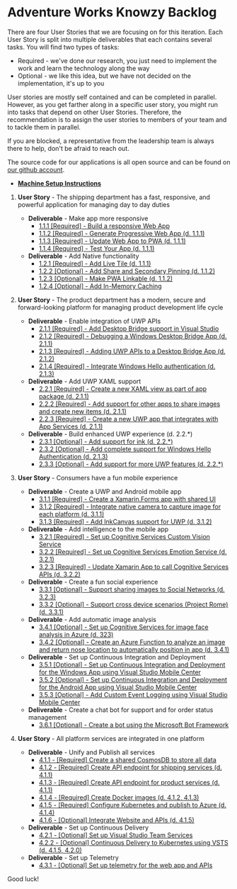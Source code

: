 # Adventure Works Knowzy Backlog 

There are four User Stories that we are focusing on for this iteration. Each User Story is split into multiple deliverables that each contains several tasks. You will find two types of tasks:

* Required - we've done our research, you just need to implement the work and learn the technology along the way
* Optional - we like this idea, but we have not decided on the implementation, it's up to you

User stories are mostly self contained and can be completed in parallel. However, as you get farther along in a specific user story, you might run into tasks that depend on other User Stories. Therefore, the recommendation is to assign the user stories to members of your team and to tackle them in parallel. 

If you are blocked, a representative from the leadership team is always there to help, don't be afraid to reach out.

The source code for our applications is all open source and can be found on [our github account](https://github.com/Knowzy/KnowzyInternalApps).

* **[Machine Setup Instructions][0]**

1. **User Story** - The shipping department has a fast, responsive, and powerful application for managing day to day duties
    * **Deliverable** - Make app more responsive
        * [1.1.1 [Required] - Build a responsive Web App][111]
        * [1.1.2 [Required] - Generate Progressive Web App (d. 1.1.1)][112]
        * [1.1.3 [Required] - Update Web App to PWA (d. 1.1.1)][113]
        * [1.1.4 [Required] - Test Your App (d. 1.1.1)][114]
    * **Deliverable** - Add Native functionality
        * [1.2.1 [Required] - Add Live Tile (d. 1.1.1) ][121]
        * [1.2.2 [Optional] - Add Share and Secondary Pinning (d. 1.1.2)][122]
        * [1.2.3 [Optional] - Make PWA Linkable (d. 1.1.2)][123]
        * [1.2.4 [Optional] - Add In-Memory Caching][124]

2. **User Story** - The product department has a modern, secure and forward-looking platform for managing product development life cycle
    * **Deliverable** - Enable integration of UWP APIs
        * [2.1.1 [Required] - Add Desktop Bridge support in Visual Studio][211]
        * [2.1.2 [Required] - Debugging a Windows Desktop Bridge App (d. 2.1.1)][212]
        * [2.1.3 [Required] - Adding UWP APIs to a Desktop Bridge App (d. 2.1.2)][213]        
        * [2.1.4 [Required] - Integrate Windows Hello authentication (d. 2.1.3)][214]
    * **Deliverable** - Add UWP XAML support
        * [2.2.1 [Required] - Create a new XAML view as part of app package (d. 2.1.1)][221]
        * [2.2.2 [Required] - Add support for other apps to share images and create new items (d. 2.1.1)][222]
        * [2.2.3 [Required] - Create a new UWP app that integrates with App Services (d. 2.1.1)][223]
    * **Deliverable** - Build enhanced UWP experience (d. 2.2.*)
        * [2.3.1 [Optional] - Add support for ink (d. 2.2.*)][231]
        * [2.3.2 [Optional] - Add complete support for Windows Hello Authentication (d. 2.1.3)][232]
        * [2.3.3 [Optional] - Add support for more UWP features (d. 2.2.*)][233]

3. **User Story** - Consumers have a fun mobile experience 
    * **Deliverable** - Create a UWP and Android mobile app
        * [3.1.1 [Required] - Create a Xamarin.Forms app with shared UI][311]
        * [3.1.2 [Required] - Integrate native camera to capture image for each platform (d. 3.1.1)][312]
        * [3.1.3 [Required] - Add InkCanvas support for UWP (d. 3.1.2)][313]
    * **Deliverable** - Add intelligence to the mobile app
        * [3.2.1 [Required] - Set up Cognitive Services Custom Vision Service][321]
        * [3.2.2 [Required] - Set up Cognitive Services Emotion Service (d. 3.2.1)][322]
        * [3.2.3 [Required] - Update Xamarin App to call Cognitive Services APIs (d. 3.2.2)][323]
    * **Deliverable** - Create a fun social experience
        * [3.3.1 [Optional] - Support sharing images to Social Networks (d. 3.2.3)][331]
        * [3.3.2 [Optional] - Support cross device scenarios (Project Rome) (d. 3.3.1)][332]
    * **Deliverable** - Add automatic image analysis
        * [3.4.1 [Optional] - Set up Cognitive Services for image face analysis in Azure (d. 323)][341]
        * [3.4.2 [Optional] - Create an Azure Function to analyze an image and return nose location to automatically position in app (d. 3.4.1)][342]
    * **Deliverable** - Set up Continuous Integration and Deployment
        * [3.5.1 [Optional] - Set up Continuous Integration and Deployment for the Windows App using Visual Studio Mobile Center][351]
        * [3.5.2 [Optional] - Set up Continuous Integration and Deployment for the Android App using Visual Studio Mobile Center][352]
        * [3.5.3 [Optional] - Add Custom Event Logging using Visual Studio Mobile Center][353]
    * **Deliverable** - Create a chat bot for support and for order status management 
        * [3.6.1 [Optional] - Create a bot using the Microsoft Bot Framework][361]

4. **User Story** - All platform services are integrated in one platform
    * **Deliverable** - Unify and Publish all services
        * [4.1.1 - [Required] Create a shared CosmosDB to store all data][411]
        * [4.1.2 - [Required] Create API endpoint for shipping services (d. 4.1.1)][412]
        * [4.1.3 - [Required] Create API endpoint for product services (d. 4.1.1)][413]
        * [4.1.4 - [Required] Create Docker images (d. 4.1.2, 4.1.3)][414]
        * [4.1.5 - [Required] Configure Kubernetes and publish to Azure (d. 4.1.4)][415]
        * [4.1.6 - [Optional] Integrate Website and APIs (d. 4.1.5)][416]
    * **Deliverable** - Set up Continuous Delivery
        * [4.2.1 - [Optional] Set up Visual Studio Team Services][421]
        * [4.2.2 - [Optional] Continuous Delivery to Kubernetes using VSTS (d. 4.1.5, 4.2.0)][422]
    * **Deliverable** - Set up Telemetry
        * [4.3.1 - [Optional] Set up telemetry for the web app and APIs][431]

Good luck!

[0]: stories/0/0_Setup.md

[111]: stories/1/111_BuildWebApp.md
[112]: stories/1/112_GeneratePWA.md
[113]: stories/1/113_ConfigureSW.md
[114]: stories/1/114_Test_App.md
[121]: stories/1/121_Add_WIndows_Feature.md
[122]: stories/1/122_BONUS-RenoFeatures.md
[123]: stories/1/123_BONUS-APP-Links.md 
[124]: stories/1/124_BONUS_InMemoryCaching.md

[211]: stories/2/211_Centennial.md
[212]: stories/2/212_Debugging.md
[213]: stories/2/213_AddUwp.md
[214]: stories/2/214_WindowsHello.md
[221]: stories/2/221_XAMLView.md
[222]: stories/2/222_Share.md
[223]: stories/2/223_AppServices.md
[231]: stories/2/231_Inking_Dial.md
[232]: stories/2/232_Windows_Hello.md
[233]: stories/2/233_Extend.md

[311]: stories/3/311_XamarinForms.md
[312]: stories/3/312_Camera.md
[313]: stories/3/313_InkCanvas.md
[321]: stories/3/321_CustomVisionService.md
[322]: stories/3/322_EmotionAPI.md
[323]: stories/3/323_IntegrateCogSvc.md
[331]: stories/3/331_Social.md
[332]: stories/3/332_Rome.md
[341]: stories/3/341_CognitiveServices.md
[342]: stories/3/342_AzureFunction.md
[343]: stories/3/343_NoseAnalysys.md
[351]: stories/3/351_CICD_WindowsApp.md
[352]: stories/3/352_CICD_AndroidApp.md
[353]: stories/3/353_EventLogging.md
[361]: stories/3/361_Bot.md

[411]: stories/4/411_CosmosDB.md
[412]: stories/4/412_OrdersAPI.md
[413]: stories/4/413_ProductsAPI.md
[414]: stories/4/414_Docker.md
[415]: stories/4/415_Kubernetes.md
[416]: stories/4/416_Integrate.md
[421]: stories/4/421_SetupVSTS.md
[422]: stories/4/422_DevopsKubernetes.md
[431]: stories/4/431_Telemetry.md






